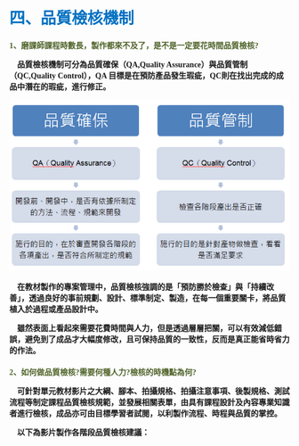 # <font color=#0071C2 face=微軟正黑體>四、品質檢核機制</font>

<font face=微軟正黑體>

<font color=#4E6228 face=微軟正黑體><h4>1、磨課師課程時數長，製作都來不及了，是不是一定要花時間品質檢核?</font>

<p>&nbsp;&nbsp;&nbsp;&nbsp;品質檢核機制可分為品質確保（QA,Quality Assurance）與品質管制（QC,Quality Control），QA 目標是在預防產品發生瑕疵，QC則在找出完成的成品中潛在的瑕疵，進行修正。 </p>


![](品管.jpg)
<p>&nbsp;&nbsp;&nbsp;&nbsp;在教材製作的專案管理中，品質檢核強調的是「預防勝於檢查」與「持續改善」，透過良好的事前規劃、設計、標準制定、製造，在每一個重要關卡，將品質植入於過程或產品設計中。 </p>

<p>&nbsp;&nbsp;&nbsp;&nbsp;雖然表面上看起來需要花費時間與人力，但是透過層層把關，可以有效減低錯誤，避免到了成品才大幅度修改，且可保持品質的一致性，反而是真正能省時省力的作法。 </p>

<font color=#4E6228 face=微軟正黑體><h4>2、如何做品質檢核?需要何種人力?檢核的時機點為何?</font>

<p>&nbsp;&nbsp;&nbsp;&nbsp;可針對單元教材影片之大綱、腳本、拍攝規格、拍攝注意事項、後製規格、測試流程等制定課程品質檢核規範，並發展相關表單，由具有課程設計及內容專業知識者進行檢核，成品亦可由目標學習者試閱，以利製作流程、時程與品質的掌控。 </p>

<p>&nbsp;&nbsp;&nbsp;&nbsp;以下為影片製作各階段品質檢核建議： </p>

